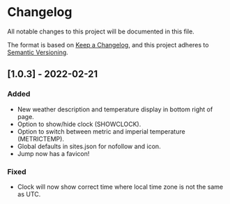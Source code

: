 # Changelog
All notable changes to this project will be documented in this file.

The format is based on [Keep a Changelog](https://keepachangelog.com/en/1.0.0/),
and this project adheres to [Semantic Versioning](https://semver.org/spec/v2.0.0.html).

## [1.0.3] - 2022-02-21
### Added
- New weather description and temperature display in bottom right of page.
- Option to show/hide clock (SHOWCLOCK).
- Option to switch between metric and imperial temperature (METRICTEMP).
- Global defaults in sites.json for nofollow and icon.
- Jump now has a favicon!

### Fixed
- Clock will now show correct time where local time zone is not the same as UTC.